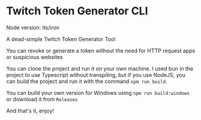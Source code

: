 # Twitch Token Generator CLI

Node version: lts/iron

A dead-simple Twitch Token Generator Tool

You can revoke or generate a token without the need for HTTP request apps or suspicious websites

You can clone the project and run it on your own machine. I used bun in the project to use Typescript without transpiling, but if you use NodeJS, you can build the project and run it with the command `npm run build`.

You can build your own version for Windows using `npm run build:windows` or download it from `Releases` 

And that's it, enjoy!

